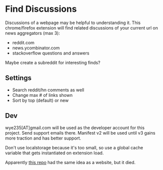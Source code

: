 # Find Discussions

Discussions of a webpage may be helpful to understanding it.
This chrome/firefox extension will find related discussions of your current url on news aggregators (max 3):

* reddit.com
* news.ycombinator.com
* stackoverflow questions and answers

Maybe create a subreddit for interesting finds?

## Settings

* Search reddit/hn comments as well
* Change max # of links shown
* Sort by top (default) or new

## Dev

wye235[АТ]gmail.com will be used as the developer account for this project. Send support emails there.
Manifest v2 will be used until v3 gains more traction and has better support.

Don't use localstorage because it's too small, so use a global cache variable that gets instantiated on extension load.

Apparently [this repo](https://github.com/theoretick/discuss-it) had the same idea as a website, but it died.
